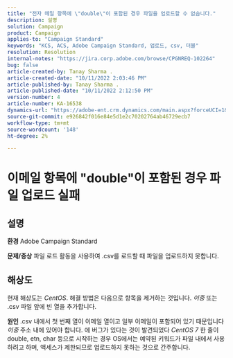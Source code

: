```yaml
---
title: "전자 메일 항목에 \"double\"이 포함된 경우 파일을 업로드할 수 없습니다."
description: 설명
solution: Campaign
product: Campaign
applies-to: "Campaign Standard"
keywords: "KCS, ACS, Adobe Campaign Standard, 업로드, csv, 더블"
resolution: Resolution
internal-notes: "https://jira.corp.adobe.com/browse/CPGNREQ-102264"
bug: false
article-created-by: Tanay Sharma .
article-created-date: "10/11/2022 2:03:46 PM"
article-published-by: Tanay Sharma .
article-published-date: "10/11/2022 2:12:50 PM"
version-number: 4
article-number: KA-16538
dynamics-url: "https://adobe-ent.crm.dynamics.com/main.aspx?forceUCI=1&pagetype=entityrecord&etn=knowledgearticle&id=323d0582-6d49-ed11-bba2-0022480868ff"
source-git-commit: e926842f016e84e5d1e2c70202764ab46729ecb7
workflow-type: tm+mt
source-wordcount: '148'
ht-degree: 2%

---
```


# 이메일 항목에 &quot;double&quot;이 포함된 경우 파일 업로드 실패

## 설명

<b>환경</b>
Adobe Campaign Standard


<b>문제/증상</b>
파일 로드 활동을 사용하여 .csv를 로드할 때 파일을 업로드하지 못합니다.


## 해상도


현재 해상도는 *CentOS*. 해결 방법은 다음으로 항목을 제거하는 것입니다. *이중* 또는 .csv 파일 앞에 빈 열을 추가합니다.


<b>원인</b>
.csv 내에서 첫 번째 열이 이메일 열이고 일부 이메일이 포함되어 있기 때문입니다 *이중* 주소 내에 있어야 합니다. 에 버그가 있다는 것이 발견되었다 *CentOS 7* 한 줄이 double, etn, char 등으로 시작하는 경우 OS에서는 예약된 키워드가 파일 내에서 사용하려고 하며, 액세스가 제한되므로 업로드하지 못하는 것으로 간주합니다.

